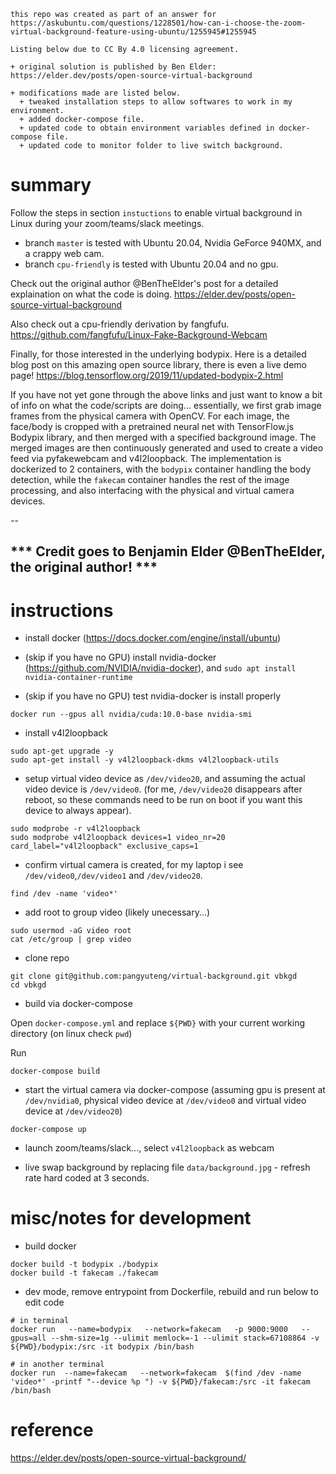 ```
this repo was created as part of an answer for 
https://askubuntu.com/questions/1228501/how-can-i-choose-the-zoom-virtual-background-feature-using-ubuntu/1255945#1255945

Listing below due to CC By 4.0 licensing agreement.

+ original solution is published by Ben Elder: https://elder.dev/posts/open-source-virtual-background

+ modifications made are listed below.
  + tweaked installation steps to allow softwares to work in my environment.
  + added docker-compose file.
  + updated code to obtain environment variables defined in docker-compose file.
  + updated code to monitor folder to live switch background.

```

# summary

Follow the steps in section `instuctions` to enable virtual background in Linux during your zoom/teams/slack meetings.

+ branch `master` is tested with Ubuntu 20.04, Nvidia GeForce 940MX, and a crappy web cam.
+ branch `cpu-friendly` is tested with Ubuntu 20.04 and no gpu.

Check out the original author @BenTheElder's post for a detailed explaination on what the code is doing.
https://elder.dev/posts/open-source-virtual-background

Also check out a cpu-friendly derivation by fangfufu.
https://github.com/fangfufu/Linux-Fake-Background-Webcam

Finally, for those interested in the underlying bodypix. Here is a detailed blog post on this amazing open source library, there is even a live demo page!
https://blog.tensorflow.org/2019/11/updated-bodypix-2.html

If you have not yet gone through the above links and just want to know a bit of info on what the code/scripts are doing... essentially, we first grab image frames from the physical camera with OpenCV.  For each image, the face/body is cropped with a pretrained neural net with TensorFlow.js Bodypix library, and then merged with a specified background image.  The merged images are then continuously generated and used to create a video feed via pyfakewebcam and v4l2loopback.  The implementation is dockerized to 2 containers, with the `bodypix` container handling the body detection, while the `fakecam` container handles the rest of the image processing, and also interfacing with the physical and virtual camera devices.

--


## *** Credit goes to Benjamin Elder @BenTheElder, the original author! ***

# instructions

+ install docker (https://docs.docker.com/engine/install/ubuntu)

+ (skip if you have no GPU) install nvidia-docker (https://github.com/NVIDIA/nvidia-docker), and `sudo apt install nvidia-container-runtime`

+ (skip if you have no GPU) test nvidia-docker is install properly
```
docker run --gpus all nvidia/cuda:10.0-base nvidia-smi
```

+ install v4l2loopback
``` 
sudo apt-get upgrade -y
sudo apt-get install -y v4l2loopback-dkms v4l2loopback-utils
```

+ setup virtual video device as `/dev/video20`, and assuming the actual video device is `/dev/video0`. (for me, `/dev/video20` disappears after reboot, so these commands need to be run on boot if you want this device to always appear).
```
sudo modprobe -r v4l2loopback
sudo modprobe v4l2loopback devices=1 video_nr=20 card_label="v4l2loopback" exclusive_caps=1
```

+ confirm virtual camera is created, for my laptop i see `/dev/video0`,`/dev/video1` and `/dev/video20`.
```
find /dev -name 'video*'
```

+ add root to group video (likely unecessary...)
```
sudo usermod -aG video root
cat /etc/group | grep video
```

+ clone repo
```
git clone git@github.com:pangyuteng/virtual-background.git vbkgd
cd vbkgd
```

+ build via docker-compose

Open `docker-compose.yml` and replace `${PWD}` with your current working directory (on linux check `pwd`)

Run
```
docker-compose build
```

+ start the virtual camera via docker-compose (assuming gpu is present at `/dev/nvidia0`, physical video device at `/dev/video0` and virtual video device at `/dev/video20`)
```
docker-compose up
```

+ launch zoom/teams/slack..., select `v4l2loopback` as webcam

+ live swap background by replacing file `data/background.jpg` - refresh rate hard coded at 3 seconds.




# misc/notes for development

+ build docker
```
docker build -t bodypix ./bodypix
docker build -t fakecam ./fakecam
```

+ dev mode, remove entrypoint from Dockerfile, rebuild and run below to edit code
```
# in terminal 
docker run   --name=bodypix   --network=fakecam   -p 9000:9000   --gpus=all --shm-size=1g --ulimit memlock=-1 --ulimit stack=67108864 -v ${PWD}/bodypix:/src -it bodypix /bin/bash

# in another terminal
docker run  --name=fakecam   --network=fakecam  $(find /dev -name 'video*' -printf "--device %p ") -v ${PWD}/fakecam:/src -it fakecam /bin/bash
```

# reference

https://elder.dev/posts/open-source-virtual-background/


